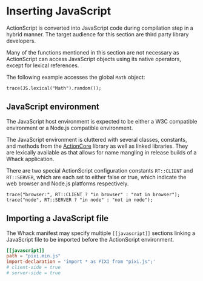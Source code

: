 # Inserting JavaScript

ActionScript is converted into JavaScript code during compilation step in a hybrid manner. The target audience for this section are third party library developers.

Many of the functions mentioned in this section are not necessary as ActionScript can access JavaScript objects using its native operators, except for lexical references.

The following example accesses the global `Math` object:

```
trace(JS.lexical("Math").random());
```

## JavaScript environment

The JavaScript host environment is expected to be either a W3C compatible environment or a Node.js compatible environment.

The JavaScript environment is cluttered with several classes, constants, and methods from the [ActionCore](https://github.com/whackengine/actioncore) library as well as linked libraries. They are lexically available as that allows for name mangling in release builds of a Whack application.

There are two special ActionScript configuration constants `RT::CLIENT` and `RT::SERVER`, which are each set to either false or true, which indicate the web browser and Node.js platforms respectively.

```
trace("browser:", RT::CLIENT ? "in browser" : "not in browser");
trace("node", RT::SERVER ? "in node" : "not in node");
```

## Importing a JavaScript file

The Whack manifest may specify multiple `[[javascript]]` sections linking a JavaScript file to be imported before the ActionScript environment.

```toml
[[javascript]]
path = "pixi.min.js"
import-declaration = 'import * as PIXI from "pixi.js";'
# client-side = true
# server-side = true
```